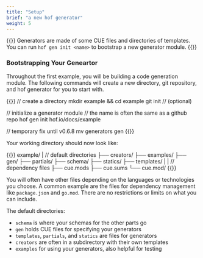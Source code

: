```yaml
---
title: "Setup"
brief: "a new hof generator"
weight: 5
---
```


{{<lead>}}
Generators are made of some CUE files and directories of templates.
You can run `hof gen init <name>` to bootstrap a new generator module.
{{</lead>}}

### Bootstrapping Your Geneartor

Throughout the first example, you will be
building a code generation module.
The following commands will create a new
directory, git repository, and hof generator
for you to start with.

{{<codeInner title="Setup Commands">}}
// create a directory
mkdir example && cd example
git init   // (optional)

// initialize a generator module
// the name is often the same as a github repo
hof gen init hof.io/docs/example

// temporary fix until v0.6.8
mv generators gen
{{</codeInner>}}

Your working directory should now look like:

{{<codeInner title="Module layout">}}
example/
|  // default directories
├── creators/
├── examples/
├── gen/
├── partials/
├── schema/
├── statics/
├── templates/
|
|  // dependency files
├── cue.mods
├── cue.sums
└── cue.mod/
{{</codeInner>}}

You will often have other files depending on the languages or technologies you choose.
A common example are the files for dependency management like `package.json` and `go.mod`.
There are no restrictions or limits on what you can include.

The default directories:

- `schema` is where your schemas for the other parts go
- `gen` holds CUE files for specifying your generators
- `templates`, `partials`, and `statics` are files for generators
- `creators` are often in a subdirectory with their own templates
- `examples` for using your generators, also helpful for testing
